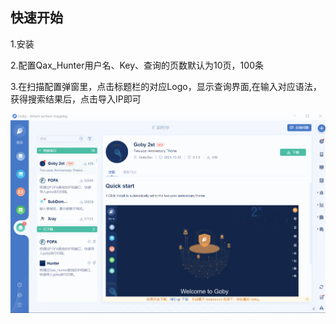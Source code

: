 ## 快速开始
1.安装

2.配置Qax_Hunter用户名、Key、查询的页数默认为10页，100条

3.在扫描配置弹窗里，点击标题栏的对应Logo，显示查询界面,在输入对应语法，获得搜索结果后，点击导入IP即可


![](https://github.com/G0mini/Goby_extensions/blob/main/Hunter/src/assets/img/a.gif?raw=true)